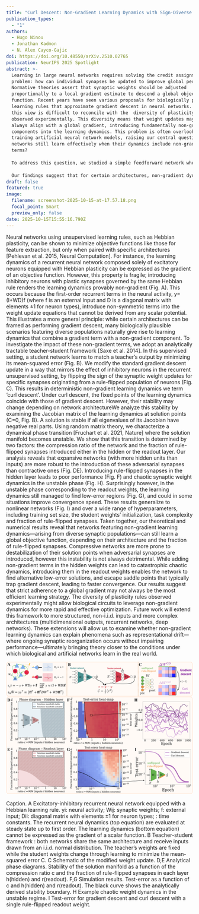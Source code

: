 ```yaml
---
title: "Curl Descent: Non-Gradient Learning Dynamics with Sign-Diverse Plasticity"
publication_types:
  - "1"
authors:
  - Hugo Ninou
  - Jonathan Kadmon
  - N. Alex Cayco-Gajic
doi: https://doi.org/10.48550/arXiv.2510.02765
publication: NeurIPS 2025 Spotlight
abstract: >-
  Learning in large neural networks requires solving the credit assignment
  problem: how can individual synapses be updated to improve global performance?
  Normative theories assert that synaptic weights should be adjusted
  proportionally to a local gradient estimate to descend a global objective
  function. Recent years have seen various proposals for biologically plausible
  learning rules that approximate gradient descent in neural networks. However,
  this view is difficult to reconcile with the  diversity of plasticity rules
  observed experimentally. This diversity means that weight updates may not
  always align with a global gradient, introducing fundamentally non-gradient
  components into the learning dynamics. This problem is often overlooked when
  training artificial neural network models, raising our central question: Can
  networks still learn effectively when their dynamics include non-gradient
  terms?

  To address this question, we studied a simple feedforward network where we modified the synaptic learning dynamics of a neural population within an analytically tractable teacher-student framework, resulting in the introduction of non-gradient terms. For linear networks, we used random matrix theory to study the stability of the solution points., We find that as the fraction of neurons in the population with modified rule increases, there is a sharp phase transition between stable learning, which converges to an optimal manifold, and chaotic dynamics, where the weights fluctuate constantly. Our analysis shows that expansive networks are more robust to non-gradient components. Strikingly, in some regimes, the introduction of non-gradient dynamics can improve performance. Simulations in nonlinear networks suggest  that they can help weights escape saddle points and reach low-error regions faster than pure gradient descent for a wide range of hyperparameters.

  Our findings suggest that for certain architectures, non-gradient dynamics, rather than being detrimental, may enhance learning efficiency, offering a new perspective on optimization in both biological and artificial neural networks.
draft: false
featured: true
image:
  filename: screenshot-2025-10-15-at-17.57.18.png
  focal_point: Smart
  preview_only: false
date: 2025-10-15T15:55:16.790Z
---
```

Neural networks using unsupervised learning rules, such as Hebbian plasticity, can be shown to minimize objective functions like those for feature extraction, but only when paired with specific architectures \[Pehlevan et al. 2015, Neural Computation]. For instance, the learning dynamics of a recurrent neural network composed solely of excitatory neurons equipped with Hebbian plasticity can be expressed as the gradient of an objective function. However, this property is fragile; introducing inhibitory neurons with plastic synapses governed by the same Hebbian rule renders the learning dynamics provably non-gradient (Fig. A). This occurs because the first-order recurrent terms in the neural activity, y=(I+WD)f (where f is an external input and D is a diagonal matrix with elements ±1 for neuron types), introduce non-symmetric terms into the weight update equations that cannot be derived from any scalar potential. This illustrates a more general principle: while certain architectures can be framed as performing gradient descent, many biologically plausible scenarios featuring diverse populations naturally give rise to learning dynamics that combine a gradient term with a non-gradient component.
To investigate the impact of these non-gradient terms, we adopt an analytically tractable teacher-student framework \[Saxe et al. 2014]. In this supervised setting, a student network learns to match a teacher’s output by minimizing its mean-squared error (Fig. B). We modify the standard gradient descent update in a way that mirrors the effect of inhibitory neurons in the recurrent unsupervised setting, by flipping the sign of the synaptic weight updates for specific synapses originating from a rule-flipped population of neurons (Fig. C). This results in deterministic non-gradient learning dynamics we term ‘curl descent’. 
Under curl descent, the fixed points of the learning dynamics coincide with those of gradient descent. However, their stability may change depending on network architectureWe analyze this stability by examining the Jacobian matrix of the learning dynamics at solution points (C=0, Fig. B). A solution is stable if all eigenvalues of its Jacobian have negative real parts. Using random matrix theory, we characterize a dynamical phase transition \[Fruchart et al. 2021, Nature] where the solution manifold becomes unstable. We show that this transition is determined by two factors: the compression ratio of the network and the fraction of rule-flipped synapses introduced either in the hidden or the readout layer. 
Our analysis reveals that expansive networks (with more hidden units than inputs) are more robust to the introduction of these adversarial synapses than contractive ones (Fig. DE). Introducing rule-flipped synapses in the hidden layer leads to poor performance (Fig. F) and chaotic synaptic weight dynamics in the unstable phase (Fig. H). Surprisingly however, in the unstable phase corresponding to the readout weights, the learning dynamics still managed to find low-error regions (Fig. G), and could in some situations improve convergence speed. These results generalize to nonlinear networks (Fig. I) and over a wide range of hyperparameters, including training set size, the student weights’ initialization, task complexity and fraction of rule-flipped synapses. 
Taken together, our theoretical and numerical results reveal that networks featuring non-gradient learning dynamics—arising from diverse synaptic populations—can still learn a global objective function, depending on their architecture and the fraction of rule-flipped synapses. Compressive networks are more prone to destabilization of their solution points when adversarial synapses are introduced, however this instability is not always detrimental. While adding non-gradient terms in the hidden weights can lead to catastrophic chaotic dynamics, introducing them in the readout weights enables the network to find alternative low-error solutions, and escape saddle points that typically trap gradient descent, leading to faster convergence.
Our results suggest that strict adherence to a global gradient may not always be the most efficient learning strategy. The diversity of plasticity rules observed experimentally might allow biological circuits to leverage non-gradient dynamics for more rapid and effective optimization. Future work will extend this framework to more structured, non-i.i.d. inputs and more complex architectures (multidimensional outputs, recurrent networks, deep networks). These extensions will allow us to examine whether non-gradient learning dynamics can explain phenomena such as representational drift—where ongoing synaptic reorganization occurs without impairing performance—ultimately bringing theory closer to the conditions under which biological and artificial networks learn in the real world.

![](cosyne2026_figure.png)

Caption. A Excitatory-inhibitory recurrent neural network equipped with a Hebbian learning rule. yi: neural activity; Wij: synaptic weights; f: external input; Dii: diagonal matrix with elements ±1 for neuron types; : time constants. The recurrent neural dynamics (top equation) are evaluated at steady state up to first order. The learning dynamics (bottom equation) cannot be expressed as the gradient of a scalar function. B Teacher-student framework : both networks share the same architecture and receive inputs drawn from an i.i.d. normal distribution. The teacher’s weights are fixed while the student weights change through learning to minimize the mean-squared error C. C Schematic of the modified weight update. D,E Analytical phase diagrams. Stability of the solution manifold as a function of the compression ratio c and the fraction of rule-flipped synapses in each layer h(hidden) and r(readout). F,G Simulation results. Test-error as a function of c and h(hidden) and r(readout). The black curve shows the analytically derived stability boundary. H Example chaotic weight dynamics in the unstable regime. I Test-error for gradient descent and curl descent with a single rule-flipped readout weight.
